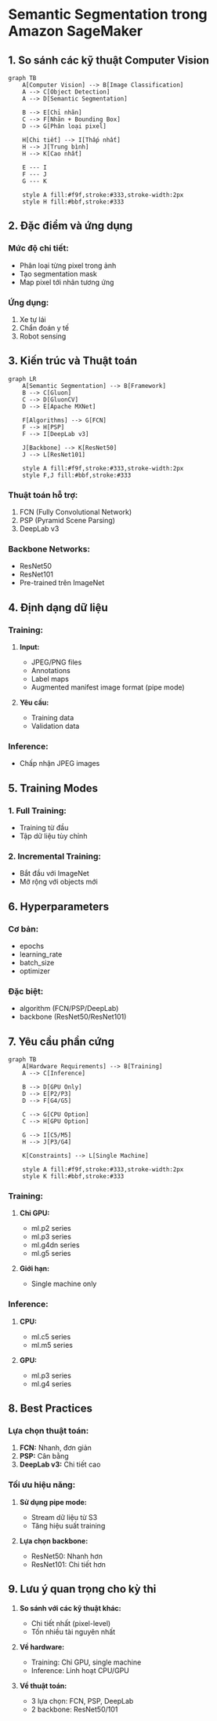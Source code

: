 # Semantic Segmentation trong Amazon SageMaker

## 1. So sánh các kỹ thuật Computer Vision

```mermaid
graph TB
    A[Computer Vision] --> B[Image Classification]
    A --> C[Object Detection]
    A --> D[Semantic Segmentation]
    
    B --> E[Chỉ nhãn]
    C --> F[Nhãn + Bounding Box]
    D --> G[Phân loại pixel]
    
    H[Chi tiết] --> I[Thấp nhất]
    H --> J[Trung bình]
    H --> K[Cao nhất]
    
    E --- I
    F --- J
    G --- K
    
    style A fill:#f9f,stroke:#333,stroke-width:2px
    style H fill:#bbf,stroke:#333
```

## 2. Đặc điểm và ứng dụng

### Mức độ chi tiết:
- Phân loại từng pixel trong ảnh
- Tạo segmentation mask
- Map pixel tới nhãn tương ứng

### Ứng dụng:
1. Xe tự lái
2. Chẩn đoán y tế
3. Robot sensing

## 3. Kiến trúc và Thuật toán

```mermaid
graph LR
    A[Semantic Segmentation] --> B[Framework]
    B --> C[Gluon]
    C --> D[GluonCV]
    D --> E[Apache MXNet]
    
    F[Algorithms] --> G[FCN]
    F --> H[PSP]
    F --> I[DeepLab v3]
    
    J[Backbone] --> K[ResNet50]
    J --> L[ResNet101]
    
    style A fill:#f9f,stroke:#333,stroke-width:2px
    style F,J fill:#bbf,stroke:#333
```

### Thuật toán hỗ trợ:
1. FCN (Fully Convolutional Network)
2. PSP (Pyramid Scene Parsing)
3. DeepLab v3

### Backbone Networks:
- ResNet50
- ResNet101
- Pre-trained trên ImageNet

## 4. Định dạng dữ liệu

### Training:
1. **Input:**
   - JPEG/PNG files
   - Annotations
   - Label maps
   - Augmented manifest image format (pipe mode)

2. **Yêu cầu:**
   - Training data
   - Validation data

### Inference:
- Chấp nhận JPEG images

## 5. Training Modes

### 1. Full Training:
- Training từ đầu
- Tập dữ liệu tùy chỉnh

### 2. Incremental Training:
- Bắt đầu với ImageNet
- Mở rộng với objects mới

## 6. Hyperparameters

### Cơ bản:
- epochs
- learning_rate
- batch_size
- optimizer

### Đặc biệt:
- algorithm (FCN/PSP/DeepLab)
- backbone (ResNet50/ResNet101)

## 7. Yêu cầu phần cứng

```mermaid
graph TB
    A[Hardware Requirements] --> B[Training]
    A --> C[Inference]
    
    B --> D[GPU Only]
    D --> E[P2/P3]
    D --> F[G4/G5]
    
    C --> G[CPU Option]
    C --> H[GPU Option]
    
    G --> I[C5/M5]
    H --> J[P3/G4]
    
    K[Constraints] --> L[Single Machine]
    
    style A fill:#f9f,stroke:#333,stroke-width:2px
    style K fill:#bbf,stroke:#333
```

### Training:
1. **Chỉ GPU:**
   - ml.p2 series
   - ml.p3 series
   - ml.g4dn series
   - ml.g5 series

2. **Giới hạn:**
   - Single machine only

### Inference:
1. **CPU:**
   - ml.c5 series
   - ml.m5 series

2. **GPU:**
   - ml.p3 series
   - ml.g4 series

## 8. Best Practices

### Lựa chọn thuật toán:
1. **FCN:** Nhanh, đơn giản
2. **PSP:** Cân bằng
3. **DeepLab v3:** Chi tiết cao

### Tối ưu hiệu năng:
1. **Sử dụng pipe mode:**
   - Stream dữ liệu từ S3
   - Tăng hiệu suất training

2. **Lựa chọn backbone:**
   - ResNet50: Nhanh hơn
   - ResNet101: Chi tiết hơn

## 9. Lưu ý quan trọng cho kỳ thi

1. **So sánh với các kỹ thuật khác:**
   - Chi tiết nhất (pixel-level)
   - Tốn nhiều tài nguyên nhất

2. **Về hardware:**
   - Training: Chỉ GPU, single machine
   - Inference: Linh hoạt CPU/GPU

3. **Về thuật toán:**
   - 3 lựa chọn: FCN, PSP, DeepLab
   - 2 backbone: ResNet50/101